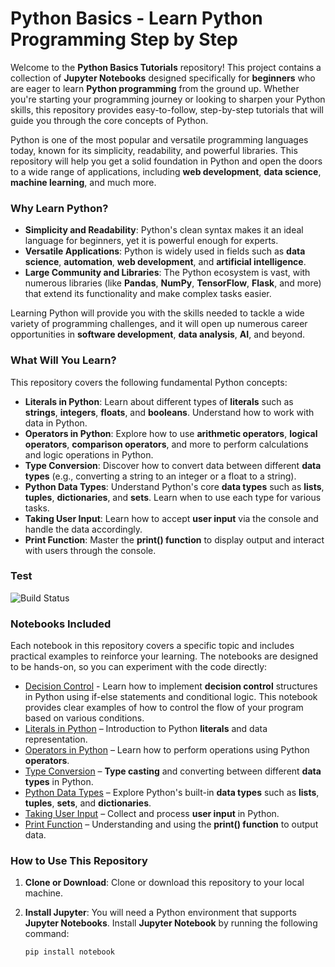 # Python Basics - Learn Python Programming Step by Step

Welcome to the **Python Basics Tutorials** repository! This project contains a collection of **Jupyter Notebooks** designed specifically for **beginners** who are eager to learn **Python programming** from the ground up. Whether you're starting your programming journey or looking to sharpen your Python skills, this repository provides easy-to-follow, step-by-step tutorials that will guide you through the core concepts of Python.

Python is one of the most popular and versatile programming languages today, known for its simplicity, readability, and powerful libraries. This repository will help you get a solid foundation in Python and open the doors to a wide range of applications, including **web development**, **data science**, **machine learning**, and much more.

### Why Learn Python?

- **Simplicity and Readability**: Python's clean syntax makes it an ideal language for beginners, yet it is powerful enough for experts.
- **Versatile Applications**: Python is widely used in fields such as **data science**, **automation**, **web development**, and **artificial intelligence**.
- **Large Community and Libraries**: The Python ecosystem is vast, with numerous libraries (like **Pandas**, **NumPy**, **TensorFlow**, **Flask**, and more) that extend its functionality and make complex tasks easier.

Learning Python will provide you with the skills needed to tackle a wide variety of programming challenges, and it will open up numerous career opportunities in **software development**, **data analysis**, **AI**, and beyond.

### What Will You Learn?

This repository covers the following fundamental Python concepts:

- **Literals in Python**: Learn about different types of **literals** such as **strings**, **integers**, **floats**, and **booleans**. Understand how to work with data in Python.
- **Operators in Python**: Explore how to use **arithmetic operators**, **logical operators**, **comparison operators**, and more to perform calculations and logic operations in Python.
- **Type Conversion**: Discover how to convert data between different **data types** (e.g., converting a string to an integer or a float to a string).
- **Python Data Types**: Understand Python's core **data types** such as **lists**, **tuples**, **dictionaries**, and **sets**. Learn when to use each type for various tasks.
- **Taking User Input**: Learn how to accept **user input** via the console and handle the data accordingly.
- **Print Function**: Master the **print() function** to display output and interact with users through the console.

### Test 
![Build Status](https://github.com/sydhsn/Python-Basics-Tutorials-Learn-Python-Programming-Step-by-Step/actions/workflows/python-app.yml/badge.svg)

### Notebooks Included

Each notebook in this repository covers a specific topic and includes practical examples to reinforce your learning. The notebooks are designed to be hands-on, so you can experiment with the code directly:
- [Decision Control](decision-control-in-python.ipynb) - Learn how to implement **decision control** structures in Python using if-else statements and conditional logic. This notebook provides clear examples of how to control the flow of your program based on various conditions.
- [Literals in Python](Literals_in_Python.ipynb) – Introduction to Python **literals** and data representation.
- [Operators in Python](Operators_in_Python.ipynb) – Learn how to perform operations using Python **operators**.
- [Type Conversion](Type-Conversion.ipynb) – **Type casting** and converting between different **data types** in Python.
- [Python Data Types](python-data-types.ipynb) – Explore Python's built-in **data types** such as **lists**, **tuples**, **sets**, and **dictionaries**.
- [Taking User Input](taking-users-input.ipynb) – Collect and process **user input** in Python.
- [Print Function](print-function.ipynb) – Understanding and using the **print() function** to output data.

### How to Use This Repository

1. **Clone or Download**: Clone or download this repository to your local machine.
2. **Install Jupyter**: You will need a Python environment that supports **Jupyter Notebooks**. Install **Jupyter Notebook** by running the following command:

   ```bash
   pip install notebook
